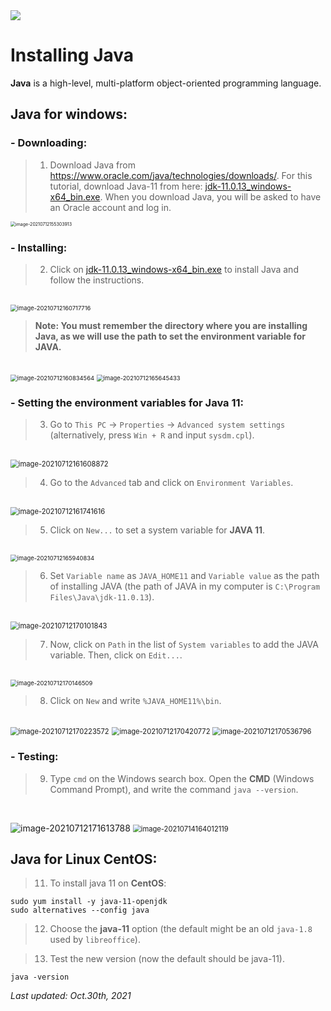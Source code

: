 <img src="https://github.com/mora-lab/mora-lab.github.io/blob/master/picture/MORALAB_Banner.png">

# Installing Java

**Java** is a high-level, multi-platform object-oriented programming language.<br>

## Java for windows:

### - Downloading:
> 1. Download Java from https://www.oracle.com/java/technologies/downloads/. For this tutorial, download Java-11 from here: [jdk-11.0.13_windows-x64_bin.exe](https://www.oracle.com/java/technologies/downloads/#java11-windows). When you download Java, you will be asked to have an Oracle account and log in.

<img src="../neo4j/images/image-20210712155303913.png" alt="image-20210712155303913" style="zoom:50%;" />

### - Installing:

> 2. Click on [jdk-11.0.13_windows-x64_bin.exe](jdk-11.0.13_windows-x64_bin.exe) to install Java and follow the instructions.
<br>

<img src="../neo4j/images/image-20210712160717716.png" alt="image-20210712160717716" style="zoom:67%;" />

> **Note: You must remember the directory where you are installing Java, as we will use the path to set the environment variable for JAVA.**
<br>

<img src="../neo4j/images/image-20210712160834564.png" alt="image-20210712160834564" style="zoom:67%;" />
<img src="../neo4j/images/image-20210712165645433.png" alt="image-20210712165645433" style="zoom:67%;" />

### - Setting the environment variables for Java 11:

> 3. Go to `This PC` -> `Properties` -> `Advanced system settings` (alternatively, press `Win + R` and input `sysdm.cpl`).
<br>

<img src="../neo4j/images/image-20210712161608872.png" alt="image-20210712161608872" style="zoom:80%;" />

> 4. Go to the `Advanced` tab and click on `Environment Variables`.
<br>

<img src="../neo4j/images/image-20210712161741616.png" alt="image-20210712161741616" style="zoom:80%;" />

> 5. Click on `New...` to set a system variable for **JAVA 11**.
<br>

<img src="../neo4j/images/image-20210712165940834.png" alt="image-20210712165940834" style="zoom:67%;" />

> 6. Set `Variable name` as `JAVA_HOME11` and `Variable value` as the path of installing JAVA (the path of JAVA in my computer is `C:\Program Files\Java\jdk-11.0.13`).
<br>

<img src="../neo4j/images/image-20210712170101843.png" alt="image-20210712170101843" style="zoom:80%;" />

> 7. Now, click on `Path` in the list of `System variables` to add the JAVA variable. Then, click on `Edit...`.
<br>

<img src="../neo4j/images/image-20210712170146509.png" alt="image-20210712170146509" style="zoom:67%;" />

> 8. Click on `New` and write `%JAVA_HOME11%\bin`.
<br>

<img src="../neo4j/images/image-20210712170223572.png" alt="image-20210712170223572" style="zoom:80%;" />
<img src="../neo4j/images/image-20210712170420772.png" alt="image-20210712170420772" style="zoom:80%;" />
<img src="../neo4j/images/image-20210712170536796.png" alt="image-20210712170536796" style="zoom:80%;" />

### - Testing:

> 9. Type `cmd` on the Windows search box. Open the **CMD** (Windows Command Prompt), and write the command `java --version`.
<br>

![image-20210712171613788](../neo4j/images/image-20210712171613788.png)
<img src="../neo4j/images/image-20210714164012119.png" alt="image-20210714164012119" style="zoom:80%;" />

## Java for Linux CentOS:

> 11. To install java 11 on **CentOS**:
```
sudo yum install -y java-11-openjdk
sudo alternatives --config java
```

> 12. Choose the **java-11** option (the default might be an old `java-1.8` used by `libreoffice`).

> 13. Test the new version (now the default should be java-11).
```
java -version
```

*Last updated: Oct.30th, 2021*
